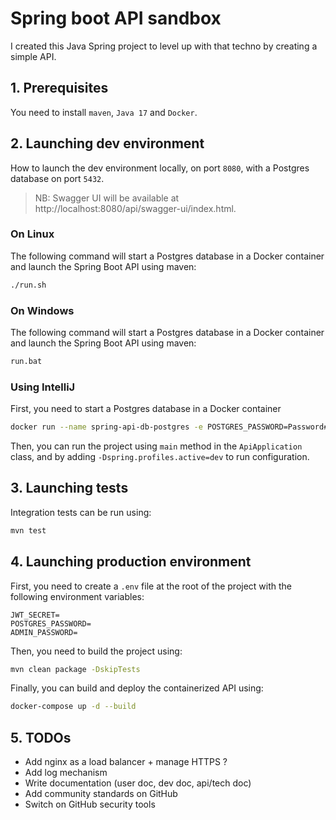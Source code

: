 # Spring boot API sandbox

I created this Java Spring project to level up with that techno by creating a simple API.

## 1. Prerequisites

You need to install ``maven``, ``Java 17`` and ``Docker``.

## 2. Launching dev environment

How to launch the dev environment locally, on port `8080`, with a Postgres database on port `5432`.

> NB: Swagger UI will be available at http://localhost:8080/api/swagger-ui/index.html.

### On Linux

The following command will start a Postgres database in a Docker container and launch the Spring Boot API using maven:
```bash
./run.sh
```

### On Windows

The following command will start a Postgres database in a Docker container and launch the Spring Boot API using maven:
```bash
run.bat
```

### Using IntelliJ

First, you need to start a Postgres database in a Docker container

```bash
docker run --name spring-api-db-postgres -e POSTGRES_PASSWORD=Password#1 -d -p 5432:5432 postgres
```

Then, you can run the project using `main` method in the `ApiApplication` class, and by adding `-Dspring.profiles.active=dev` to run configuration.

## 3. Launching tests

Integration tests can be run using:
```bash
mvn test
```

## 4. Launching production environment

First, you need to create a `.env` file at the root of the project with the following environment variables:
```
JWT_SECRET=
POSTGRES_PASSWORD=
ADMIN_PASSWORD=
```

Then, you need to build the project using:
```bash
mvn clean package -DskipTests
```

Finally, you can build and deploy the containerized API using:
```bash
docker-compose up -d --build
```

## 5. TODOs

- Add nginx as a load balancer + manage HTTPS ?
- Add log mechanism
- Write documentation (user doc, dev doc, api/tech doc)
- Add community standards on GitHub
- Switch on GitHub security tools
